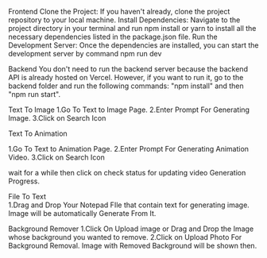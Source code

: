 Frontend
Clone the Project: If you haven't already, clone the project repository to your local machine.
Install Dependencies: Navigate to the project directory in your terminal and run npm install or yarn to install all the necessary dependencies listed in the package.json file.
Run the Development Server: Once the dependencies are installed, you can start the development server by command npm run dev


Backend
You don't need to run the backend server because the backend API is already hosted on Vercel. However, if you want to run it, go to the backend folder and run the following commands: "npm install" and then "npm run start".


Text To Image 
1.Go To Text to Image Page.
2.Enter Prompt For Generating Image.
3.Click on Search Icon




Text To Animation

1.Go To Text to Animation Page.
2.Enter Prompt For Generating Animation Video.
3.Click on Search Icon

wait for a while then click on check status for updating video Generation Progress.

File To Text  
1.Drag and Drop Your Notepad FIle that contain text for generating image.
Image will be automatically Generate From It.

Background Remover
1.Click On Upload image or Drag and Drop the Image whose background you wanted to remove.
2.Click on Upload Photo For Background Removal.
Image with Removed Background will be shown then.

